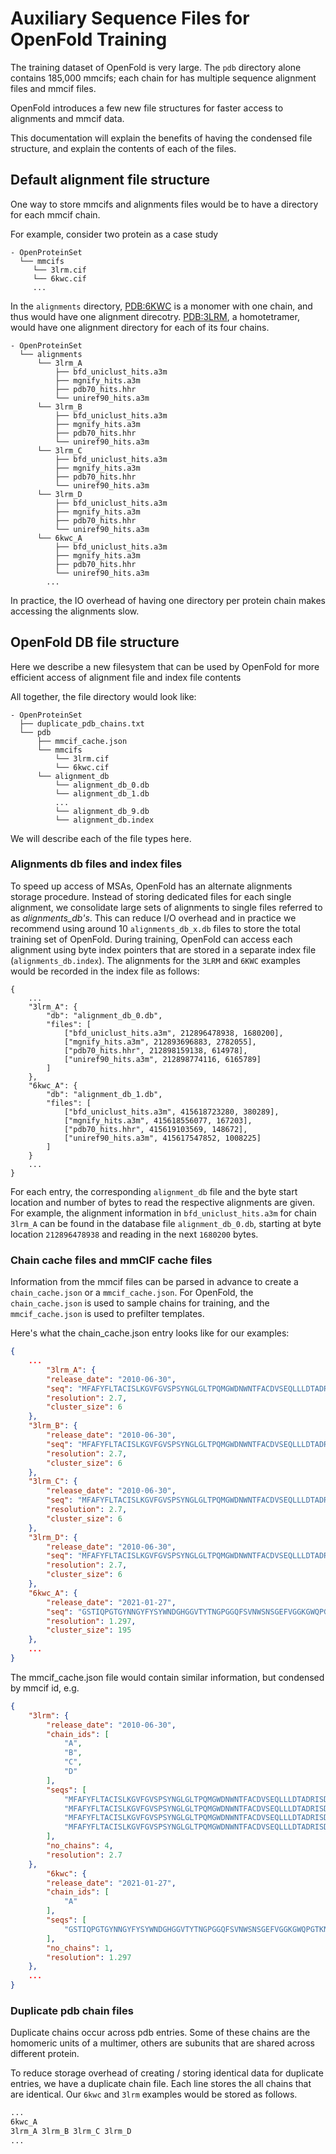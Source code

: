 # Auxiliary Sequence Files for OpenFold Training

The training dataset of OpenFold is very large. The `pdb` directory alone contains 185,000 mmcifs;  each chain for has multiple sequence alignment files and mmcif files. 

OpenFold introduces a few new file structures for faster access to alignments and mmcif data.

This documentation will explain the benefits of having the condensed file structure, and explain the contents of each of the files.

## Default alignment file structure 

One way to store mmcifs and alignments files would be to have a directory for each mmcif chain. 

For example, consider two protein as a case study
```
- OpenProteinSet
  └── mmcifs 
	 └── 3lrm.cif
	 └── 6kwc.cif
	 ...
```

In the `alignments` directory, [PDB:6KWC](https://www.rcsb.org/structure/6KWC) is a monomer with one chain, and thus would have one alignment direcotry. [PDB:3LRM](https://www.rcsb.org/structure/3lrm), a homotetramer, would have one alignment directory for each of its four chains.
```
- OpenProteinSet 
  └── alignments 
	  └── 3lrm_A 
		  ├── bfd_uniclust_hits.a3m
		  ├── mgnify_hits.a3m
		  ├── pdb70_hits.hhr
		  └── uniref90_hits.a3m 
	  └── 3lrm_B 
		  ├── bfd_uniclust_hits.a3m
		  ├── mgnify_hits.a3m
		  ├── pdb70_hits.hhr
		  └── uniref90_hits.a3m 
	  └── 3lrm_C 
		  ├── bfd_uniclust_hits.a3m
		  ├── mgnify_hits.a3m
		  ├── pdb70_hits.hhr
		  └── uniref90_hits.a3m 
	  └── 3lrm_D 
		  ├── bfd_uniclust_hits.a3m
		  ├── mgnify_hits.a3m
		  ├── pdb70_hits.hhr
		  └── uniref90_hits.a3m 
	  └── 6kwc_A 
		  ├── bfd_uniclust_hits.a3m
		  ├── mgnify_hits.a3m
		  ├── pdb70_hits.hhr
		  └── uniref90_hits.a3m 
		...
```

In practice, the IO overhead of having one directory per protein chain makes accessing the alignments slow. 

## OpenFold DB file structure 

 Here we describe a new filesystem that can be used by OpenFold for more efficient access of alignment file and index file contents

All together, the file directory would look like:
```
- OpenProteinSet 
  ├── duplicate_pdb_chains.txt
  └── pdb
	  ├── mmcif_cache.json 
	  └── mmcifs 
		  └── 3lrm.cif
		  └── 6kwc.cif
	  └── alignment_db
		  └── alignment_db_0.db 
          └── alignment_db_1.db
          ...
          └── alignment_db_9.db
		  └── alignment_db.index 
```

We will describe each of the file types here.

### Alignments db files and index files

To speed up access of MSAs, OpenFold has an alternate alignments storage procedure. Instead of storing dedicated files for each single alignment, we consolidate large sets of alignments to single files referred to as _alignments_db's_. This can reduce I/O overhead and in practice we recommend using around 10 `alignments_db_x.db` files to store the total training set of OpenFold. During training, OpenFold can access each alignment using byte index pointers that are stored in a separate index file (`alignments_db.index`). The alignments for the `3LRM` and `6KWC` examples would be recorded in the index file as follows:

```alignments_db.index
{
	...
	"3lrm_A": {
        "db": "alignment_db_0.db",
        "files": [
            ["bfd_uniclust_hits.a3m", 212896478938, 1680200],
            ["mgnify_hits.a3m", 212893696883, 2782055],
            ["pdb70_hits.hhr", 212898159138, 614978],
            ["uniref90_hits.a3m", 212898774116, 6165789]
        ]
    },
    "6kwc_A": {
        "db": "alignment_db_1.db",
        "files": [
            ["bfd_uniclust_hits.a3m", 415618723280, 380289],
            ["mgnify_hits.a3m", 415618556077, 167203],
            ["pdb70_hits.hhr", 415619103569, 148672],
            ["uniref90_hits.a3m", 415617547852, 1008225]
        ]
    }
	...
}
```

For each entry, the corresponding `alignment_db` file and the byte start location and number of bytes to read the respective alignments are given. For example, the alignment information in `bfd_uniclust_hits.a3m` for chain `3lrm_A` can be found in the database file `alignment_db_0.db`, starting at byte location `212896478938` and reading in the next `1680200` bytes.

### Chain cache files and mmCIF cache files

Information from the mmcif files can be parsed in advance to create a `chain_cache.json` or a `mmcif_cache.json`. For OpenFold, the `chain_cache.json` is used to sample chains for training, and the `mmcif_cache.json` is used to prefilter templates. 

Here's what the chain_cache.json entry looks like for our examples:

```chain_cache.json
{
	...
	    "3lrm_A": {
        "release_date": "2010-06-30",
        "seq": "MFAFYFLTACISLKGVFGVSPSYNGLGLTPQMGWDNWNTFACDVSEQLLLDTADRISDLGLKDMGYKYIILDDCWSSGRDSDGFLVADEQKFPNGMGHVADHLHNNSFLFGMYSSAGEYTCAGYPGSLGREEEDAQFFANNRVDYLKYANCYNKGQFGTPEISYHRYKAMSDALNKTGRPVFYSLCNWGQDLTFYWGSGIANSWRMSGDVTAEFTRPDSRCPCDGDEYDCKYAGFHCSIMNILNKAAPMGQNAGVGGWNDLDNLEVGVGNLTDDEEKAHFSMWAMVKSPLIIGANVNNLKASSYSIYSQASVIAINQDSNGIPATRVWRYYVSDTDEYGQGEIQMWSGPLDNGDQVVALLNGGSVSRPMNTTLEEIFFDSNLGSKKLTSTWDIYDLWANRVDNSTASAILGRNKTATGILYNATEQSYKDGLSKNDTRLFGQKIGSLSPNAILNTTVPAHGIAFYRLRPSSDYKDDDDK",
        "resolution": 2.7,
        "cluster_size": 6
    },
    "3lrm_B": {
        "release_date": "2010-06-30",
        "seq": "MFAFYFLTACISLKGVFGVSPSYNGLGLTPQMGWDNWNTFACDVSEQLLLDTADRISDLGLKDMGYKYIILDDCWSSGRDSDGFLVADEQKFPNGMGHVADHLHNNSFLFGMYSSAGEYTCAGYPGSLGREEEDAQFFANNRVDYLKYANCYNKGQFGTPEISYHRYKAMSDALNKTGRPVFYSLCNWGQDLTFYWGSGIANSWRMSGDVTAEFTRPDSRCPCDGDEYDCKYAGFHCSIMNILNKAAPMGQNAGVGGWNDLDNLEVGVGNLTDDEEKAHFSMWAMVKSPLIIGANVNNLKASSYSIYSQASVIAINQDSNGIPATRVWRYYVSDTDEYGQGEIQMWSGPLDNGDQVVALLNGGSVSRPMNTTLEEIFFDSNLGSKKLTSTWDIYDLWANRVDNSTASAILGRNKTATGILYNATEQSYKDGLSKNDTRLFGQKIGSLSPNAILNTTVPAHGIAFYRLRPSSDYKDDDDK",
        "resolution": 2.7,
        "cluster_size": 6
    },
    "3lrm_C": {
        "release_date": "2010-06-30",
        "seq": "MFAFYFLTACISLKGVFGVSPSYNGLGLTPQMGWDNWNTFACDVSEQLLLDTADRISDLGLKDMGYKYIILDDCWSSGRDSDGFLVADEQKFPNGMGHVADHLHNNSFLFGMYSSAGEYTCAGYPGSLGREEEDAQFFANNRVDYLKYANCYNKGQFGTPEISYHRYKAMSDALNKTGRPVFYSLCNWGQDLTFYWGSGIANSWRMSGDVTAEFTRPDSRCPCDGDEYDCKYAGFHCSIMNILNKAAPMGQNAGVGGWNDLDNLEVGVGNLTDDEEKAHFSMWAMVKSPLIIGANVNNLKASSYSIYSQASVIAINQDSNGIPATRVWRYYVSDTDEYGQGEIQMWSGPLDNGDQVVALLNGGSVSRPMNTTLEEIFFDSNLGSKKLTSTWDIYDLWANRVDNSTASAILGRNKTATGILYNATEQSYKDGLSKNDTRLFGQKIGSLSPNAILNTTVPAHGIAFYRLRPSSDYKDDDDK",
        "resolution": 2.7,
        "cluster_size": 6
    },
    "3lrm_D": {
        "release_date": "2010-06-30",
        "seq": "MFAFYFLTACISLKGVFGVSPSYNGLGLTPQMGWDNWNTFACDVSEQLLLDTADRISDLGLKDMGYKYIILDDCWSSGRDSDGFLVADEQKFPNGMGHVADHLHNNSFLFGMYSSAGEYTCAGYPGSLGREEEDAQFFANNRVDYLKYANCYNKGQFGTPEISYHRYKAMSDALNKTGRPVFYSLCNWGQDLTFYWGSGIANSWRMSGDVTAEFTRPDSRCPCDGDEYDCKYAGFHCSIMNILNKAAPMGQNAGVGGWNDLDNLEVGVGNLTDDEEKAHFSMWAMVKSPLIIGANVNNLKASSYSIYSQASVIAINQDSNGIPATRVWRYYVSDTDEYGQGEIQMWSGPLDNGDQVVALLNGGSVSRPMNTTLEEIFFDSNLGSKKLTSTWDIYDLWANRVDNSTASAILGRNKTATGILYNATEQSYKDGLSKNDTRLFGQKIGSLSPNAILNTTVPAHGIAFYRLRPSSDYKDDDDK",
        "resolution": 2.7,
        "cluster_size": 6
    },
	"6kwc_A": {
        "release_date": "2021-01-27",
        "seq": "GSTIQPGTGYNNGYFYSYWNDGHGGVTYTNGPGGQFSVNWSNSGEFVGGKGWQPGTKNKVINFSGSYNPNGNSYLSVYGWSRNPLIEYYIVENFGTYNPSTGATKLGEVTSDGSVYDIYRTQRVNQPSIIGTATFYQYWSVRRNHRSSGSVNTANHFNAWAQQGLTLGTMDYQIVAVQGYFSSGSASITVS",
        "resolution": 1.297,
        "cluster_size": 195
    },
	...
}
```

The mmcif_cache.json file would contain similar information, but condensed by mmcif id, e.g.

```mmcif_cache.json
{
    "3lrm": {
        "release_date": "2010-06-30",
        "chain_ids": [
            "A",
            "B",
            "C",
            "D"
        ],
        "seqs": [
            "MFAFYFLTACISLKGVFGVSPSYNGLGLTPQMGWDNWNTFACDVSEQLLLDTADRISDLGLKDMGYKYIILDDCWSSGRDSDGFLVADEQKFPNGMGHVADHLHNNSFLFGMYSSAGEYTCAGYPGSLGREEEDAQFFANNRVDYLKYANCYNKGQFGTPEISYHRYKAMSDALNKTGRPVFYSLCNWGQDLTFYWGSGIANSWRMSGDVTAEFTRPDSRCPCDGDEYDCKYAGFHCSIMNILNKAAPMGQNAGVGGWNDLDNLEVGVGNLTDDEEKAHFSMWAMVKSPLIIGANVNNLKASSYSIYSQASVIAINQDSNGIPATRVWRYYVSDTDEYGQGEIQMWSGPLDNGDQVVALLNGGSVSRPMNTTLEEIFFDSNLGSKKLTSTWDIYDLWANRVDNSTASAILGRNKTATGILYNATEQSYKDGLSKNDTRLFGQKIGSLSPNAILNTTVPAHGIAFYRLRPSSDYKDDDDK",
            "MFAFYFLTACISLKGVFGVSPSYNGLGLTPQMGWDNWNTFACDVSEQLLLDTADRISDLGLKDMGYKYIILDDCWSSGRDSDGFLVADEQKFPNGMGHVADHLHNNSFLFGMYSSAGEYTCAGYPGSLGREEEDAQFFANNRVDYLKYANCYNKGQFGTPEISYHRYKAMSDALNKTGRPVFYSLCNWGQDLTFYWGSGIANSWRMSGDVTAEFTRPDSRCPCDGDEYDCKYAGFHCSIMNILNKAAPMGQNAGVGGWNDLDNLEVGVGNLTDDEEKAHFSMWAMVKSPLIIGANVNNLKASSYSIYSQASVIAINQDSNGIPATRVWRYYVSDTDEYGQGEIQMWSGPLDNGDQVVALLNGGSVSRPMNTTLEEIFFDSNLGSKKLTSTWDIYDLWANRVDNSTASAILGRNKTATGILYNATEQSYKDGLSKNDTRLFGQKIGSLSPNAILNTTVPAHGIAFYRLRPSSDYKDDDDK",
            "MFAFYFLTACISLKGVFGVSPSYNGLGLTPQMGWDNWNTFACDVSEQLLLDTADRISDLGLKDMGYKYIILDDCWSSGRDSDGFLVADEQKFPNGMGHVADHLHNNSFLFGMYSSAGEYTCAGYPGSLGREEEDAQFFANNRVDYLKYANCYNKGQFGTPEISYHRYKAMSDALNKTGRPVFYSLCNWGQDLTFYWGSGIANSWRMSGDVTAEFTRPDSRCPCDGDEYDCKYAGFHCSIMNILNKAAPMGQNAGVGGWNDLDNLEVGVGNLTDDEEKAHFSMWAMVKSPLIIGANVNNLKASSYSIYSQASVIAINQDSNGIPATRVWRYYVSDTDEYGQGEIQMWSGPLDNGDQVVALLNGGSVSRPMNTTLEEIFFDSNLGSKKLTSTWDIYDLWANRVDNSTASAILGRNKTATGILYNATEQSYKDGLSKNDTRLFGQKIGSLSPNAILNTTVPAHGIAFYRLRPSSDYKDDDDK",
            "MFAFYFLTACISLKGVFGVSPSYNGLGLTPQMGWDNWNTFACDVSEQLLLDTADRISDLGLKDMGYKYIILDDCWSSGRDSDGFLVADEQKFPNGMGHVADHLHNNSFLFGMYSSAGEYTCAGYPGSLGREEEDAQFFANNRVDYLKYANCYNKGQFGTPEISYHRYKAMSDALNKTGRPVFYSLCNWGQDLTFYWGSGIANSWRMSGDVTAEFTRPDSRCPCDGDEYDCKYAGFHCSIMNILNKAAPMGQNAGVGGWNDLDNLEVGVGNLTDDEEKAHFSMWAMVKSPLIIGANVNNLKASSYSIYSQASVIAINQDSNGIPATRVWRYYVSDTDEYGQGEIQMWSGPLDNGDQVVALLNGGSVSRPMNTTLEEIFFDSNLGSKKLTSTWDIYDLWANRVDNSTASAILGRNKTATGILYNATEQSYKDGLSKNDTRLFGQKIGSLSPNAILNTTVPAHGIAFYRLRPSSDYKDDDDK"
        ],
        "no_chains": 4,
        "resolution": 2.7
    },
	    "6kwc": {
        "release_date": "2021-01-27",
        "chain_ids": [
            "A"
        ],
        "seqs": [
            "GSTIQPGTGYNNGYFYSYWNDGHGGVTYTNGPGGQFSVNWSNSGEFVGGKGWQPGTKNKVINFSGSYNPNGNSYLSVYGWSRNPLIEYYIVENFGTYNPSTGATKLGEVTSDGSVYDIYRTQRVNQPSIIGTATFYQYWSVRRNHRSSGSVNTANHFNAWAQQGLTLGTMDYQIVAVQGYFSSGSASITVS"
        ],
        "no_chains": 1,
        "resolution": 1.297
    },
    ...
}
```


### Duplicate pdb chain files 

Duplicate chains occur across pdb entries. Some of these chains are the homomeric units of a multimer, others are subunits that are shared across different protein.

To reduce storage overhead of creating / storing identical data for duplicate entries, we have a duplicate chain file. Each line stores the all chains that are identical. Our `6kwc` and `3lrm` examples would be stored as follows.

```duplicate_pdb_chains.txt
...
6kwc_A
3lrm_A 3lrm_B 3lrm_C 3lrm_D
...
```


